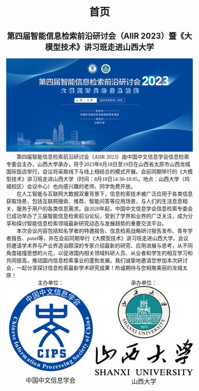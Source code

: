 <h1 style="text-align: center">首页</h1>

<h2 style="text-align: center">第四届智能信息检索前沿研讨会（AIIR 2023）暨《大模型技术》讲习班走进山西大学</h2>

<div style="text-align: center">
    <img src="./assets/首页图片1.png" alt="">
</div>
<div style="font-family: Times New Roman,'宋体',serif">
    &emsp;&emsp;第四届智能信息检索前沿研讨会（AIIR 2023）由中国中文信息学会信息检索专委会主办，山西大学承办，将于2023年8月18日至19日在山西省太原市山西龙城国际饭店举行，会议将采取线下与线上相结合的模式开展。会前同期举行的《大模型技术》讲习班走进山西大学（时间：8月18日14:30-18:05，地点：山西大学（坞城校区）会议中心）也向感兴趣的老师、同学免费开放。
</div>
<div style="font-family: Times New Roman,'宋体',serif">
    &emsp;&emsp;在人工智能与互联网大数据双重背景下，信息检索技术被广泛应用于各类信息获取场景，包括互联网搜索、推荐、智能问答等应用场景，与人们的生活息息相关，服务于用户的各类信息需求。自2020年起，中国中文信息学会信息检索专委会已成功举办了三届智能信息检索前沿论坛，受到了学界和业界的广泛关注，成为分享和探讨智能信息检索领域最新研究动态与发展趋势的重要交流平台。
</div>
<div style="font-family: Times New Roman,'宋体',serif">
    &emsp;&emsp;本次会议内容包括知名学者的特邀报告、信息检索战略研讨报告发布、青年学者报告、panel等，并在会前同期举行《大模型技术》讲习班走进山西大学。会议将邀请学术界与产业界造诣颇深的专家介绍最新的研究、应用进展与思考，从不同角度碰撞思想的火花，以促进国内相关领域科研人员、从业者和学生的相互学习和共同提高，推动国内信息检索事业的蓬勃发展。我们诚挚地邀请您参加本次研讨会，一起分享探讨信息检索最新学术研究成果！热诚期待与您相聚美丽的龙城太原！
</div>
<div style="display: flex;justify-content: space-around;font-family: Times New Roman,'宋体',serif">
    <div>
        <div style="text-align: center">主办单位：</div>
        <img src="./assets/中文信息学会logo.png" alt="">
        <div style="text-align: center;font-size: larger">中国中文信息学会</div>
    </div>
    <div>
        <div style="text-align: center;">承办单位：</div>
        <img src="./assets/山西大学logo.jpg" alt="">
        <div style="text-align: center;font-size: larger">山西大学</div>
    </div>
</div>

